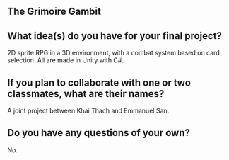 ## The Grimoire Gambit

## What idea(s) do you have for your final project?

2D sprite RPG in a 3D environment, with a combat system based on card selection. All are made in Unity with C#.

## If you plan to collaborate with one or two classmates, what are their names?

A joint project between Khai Thach and Emmanuel San. 

## Do you have any questions of your own?

No.
